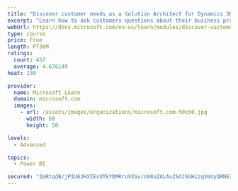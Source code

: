 ```yaml
---
title: "Discover customer needs as a Solution Architect for Dynamics 365 and Power Platform"
excerpt: "Learn how to ask customers questions about their business processes and feature requirements to create a viable solution."
webUrl: https://docs.microsoft.com/en-us/learn/modules/discover-customer-needs/
type: course
price: Free
length: PT36M
ratings:
  count: 457
  average: 4.676149
heat: 130

provider:
  name: Microsoft Learn
  domain: microsoft.com
  images:
    - url: /assets/images/organizations/microsoft.com-50x50.jpg
      width: 50
      height: 50

levels:
  - Advanced

topics:
  - Power BI

secured: "ZeRtqdB/jPIU6JHXIEsUTkYDMRruVXSv/o98uZALAvZSdJSUHizqVeUyQRNEzTxXK9pVA8OK8N6ZHHymIFgVfpR1AbV8JfPYXsQ/Nk9gspcEzybTk3lk/fbujkK7j21bdwKpC4t/DI5HVV7GFJ2JhgrCsgRbokl39OVmFhXSPFpC0eDR56hmURQmANIMHOv5iLF0cOFKnC7VjfF6ontfBuvnQyQp+x0nOFyCYCSkzaYdrl8bhBRy/faalogpUs1Z7YpxQdayylv1DiB/c5PXfG1zrYBa3+HBVBtv2Awv7ew5B9gdbCssZ5izzPD3twQgiPUuHaHY+WMoAKscySV+aDjUuif7mWEkb1v4zFYDH+rDxDNjkxplyOwQ3braA+3e8d2NwOsCJ8pSqfPTJY/7SiZzd3rve72SEENMmGFSoIg=;KWHZIzjagGkok3fAKmCdgg=="
---
```


